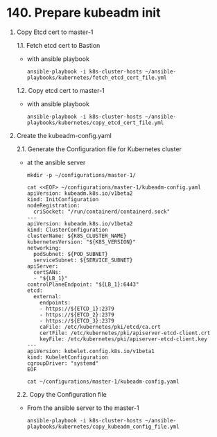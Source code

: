 # **140. Prepare kubeadm init**

1. Copy Etcd cert to master-1

    1.1. Fetch etcd cert to Bastion
    - with ansible playbook

          ansible-playbook -i k8s-cluster-hosts ~/ansible-playbooks/kubernetes/fetch_etcd_cert_file.yml

    1.2. Copy etcd cert to master-1
    - with ansible playbook

          ansible-playbook -i k8s-cluster-hosts ~/ansible-playbooks/kubernetes/copy_etcd_cert_file.yml

2. Create the kubeadm-config.yaml

    2.1. Generate the Configuration file for Kubernetes cluster
    - at the ansible server

          mkdir -p ~/configurations/master-1/

          cat <<EOF> ~/configurations/master-1/kubeadm-config.yaml
          apiVersion: kubeadm.k8s.io/v1beta2
          kind: InitConfiguration
          nodeRegistration:
            criSocket: "/run/containerd/containerd.sock"
          ---
          apiVersion: kubeadm.k8s.io/v1beta2
          kind: ClusterConfiguration
          clusterName: ${K8S_CLUSTER_NAME}
          kubernetesVersion: "${K8S_VERSION}"
          networking:
            podSubnet: ${POD_SUBNET}
            serviceSubnet: ${SERVICE_SUBNET}
          apiServer:
            certSANs:
            - "${LB_1}"
          controlPlaneEndpoint: "${LB_1}:6443"
          etcd:
            external:
              endpoints:
              - https://${ETCD_1}:2379
              - https://${ETCD_2}:2379
              - https://${ETCD_3}:2379
              caFile: /etc/kubernetes/pki/etcd/ca.crt
              certFile: /etc/kubernetes/pki/apiserver-etcd-client.crt
              keyFile: /etc/kubernetes/pki/apiserver-etcd-client.key
          ---
          apiVersion: kubelet.config.k8s.io/v1beta1
          kind: KubeletConfiguration
          cgroupDriver: "systemd"
          EOF

          cat ~/configurations/master-1/kubeadm-config.yaml

    2.2. Copy the Configuration file
    - From the ansible server to the master-1

          ansible-playbook -i k8s-cluster-hosts ~/ansible-playbooks/kubernetes/copy_kubeadm_config_file.yml
